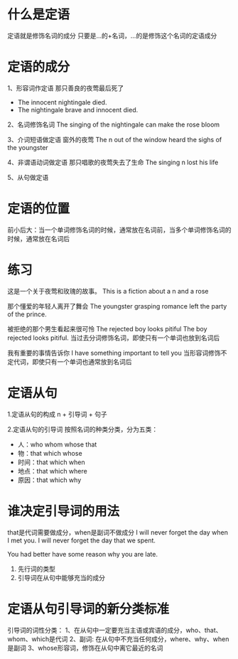 # 什么是定语
定语就是修饰名词的成分
只要是...的+名词，...的是修饰这个名词的定语成分

# 定语的成分
1、形容词作定语
那只善良的夜莺最后死了
- The innocent nightingale died.
- The nightingale brave and innocent died.

2、名词修饰名词
The singing of the nightingale can make the rose bloom

3、介词短语做定语
窗外的夜莺
The n out of the window heard the sighs of the youngster

4、非谓语动词做定语
那只唱歌的夜莺失去了生命
The singing n lost his life

5、从句做定语


# 定语的位置
前小后大：当一个单词修饰名词的时候，通常放在名词前，当多个单词修饰名词的时候，通常放在名词后


# 练习
这是一个关于夜莺和玫瑰的故事。
This is a fiction about a n and a rose

那个懂爱的年轻人离开了舞会
The youngster grasping romance left the party of the prince.

被拒绝的那个男生看起来很可怜
The rejected boy looks pitiful
The boy rejected looks pitiful. 当过去分词修饰名词，即使只有一个单词也放到名词后

我有重要的事情告诉你
I have something important to tell you
当形容词修饰不定代词，即使只有一个单词也通常放到名词后


# 定语从句
1.定语从句的构成
n + 引导词 + 句子

2.定语从句的引导词
按照名词的种类分类，分为五类：
- 人：who whom whose that
- 物：that which whose
- 时间：that which when
- 地点：that which where
- 原因：that which why

# 谁决定引导词的用法
that是代词需要做成分，when是副词不做成分
I will never forget the day when I met you.
I will never forget the day that we spent.

You had better have some reason why you are late.

1. 先行词的类型
2. 引导词在从句中能够充当的成分


# 定语从句引导词的新分类标准
引导词的词性分类：
1、在从句中一定要充当主语或宾语的成分，who、that、whom、which是代词
2、副词: 在从句中不充当任何成分，where、why、when是副词
3、whose形容词，修饰在从句中离它最近的名词